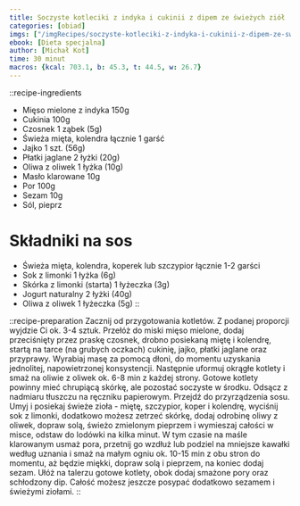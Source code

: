 ```yaml
---
title: Soczyste kotleciki z indyka i cukinii z dipem ze świeżych ziół
categories: [obiad]
imgs: ["/imgRecipes/soczyste-kotleciki-z-indyka-i-cukinii-z-dipem-ze-swiezych-ziol-1.jpg", "./soczyste-kotleciki-z-indyka-i-cukinii-z-dipem-ze-swiezych-ziol-2.jpg"]
ebook: [Dieta specjalna]
author: [Michał Kot]
time: 30 minut
macros: {kcal: 703.1, b: 45.3, t: 44.5, w: 26.7}
---
```


::recipe-ingredients
- Mięso mielone z indyka 150g
- Cukinia 100g
- Czosnek 1 ząbek (5g)
- Świeża mięta, kolendra łącznie 1 garść
- Jajko 1 szt. (56g)
- Płatki jaglane 2 łyżki (20g)
- Oliwa z oliwek 1 łyżka (10g)
- Masło klarowane 10g
- Por 100g
- Sezam 10g
- Sól, pieprz

# Składniki na sos
- Świeża mięta, kolendra, koperek lub szczypior łącznie 1-2 garści
- Sok z limonki 1 łyżka (6g)
- Skórka z limonki (starta) 1 łyżeczka (3g)
- Jogurt naturalny 2 łyżki (40g)
- Oliwa z oliwek 1 łyżeczka (5g)
::

::recipe-preparation
Zacznij od przygotowania kotletów. Z podanej proporcji wyjdzie Ci ok. 3-4 sztuk. Przełóż do miski mięso mielone, dodaj przeciśnięty przez praskę czosnek, drobno posiekaną miętę i kolendrę, startą na tarce (na grubych oczkach) cukinię, jajko, płatki jaglane oraz przyprawy. Wyrabiaj masę za pomocą dłoni, do momentu uzyskania jednolitej, napowietrzonej konsystencji. Następnie uformuj okrągłe kotlety i smaż na oliwie z oliwek ok. 6-8 min z każdej strony. Gotowe kotlety powinny mieć chrupiącą skórkę, ale pozostać soczyste w środku. Odsącz z nadmiaru tłuszczu na ręczniku papierowym. Przejdź do przyrządzenia sosu. Umyj i posiekaj świeże zioła - miętę, szczypior, koper i kolendrę, wyciśnij sok z limonki, dodatkowo możesz zetrzeć skórkę, dodaj odrobinę oliwy z oliwek, dopraw solą, świeżo zmielonym pieprzem i wymieszaj całości w misce, odstaw do lodówki na kilka minut. W tym czasie na maśle klarowanym usmaż pora, przetnij go wzdłuż lub podziel na mniejsze kawałki według uznania i smaż na małym ogniu ok. 10-15 min z obu stron do momentu, aż będzie miękki, dopraw solą i pieprzem, na koniec dodaj sezam. Ułóż na talerzu gotowe kotlety, obok dodaj smażone pory oraz schłodzony dip. Całość możesz jeszcze posypać dodatkowo sezamem i świeżymi ziołami.
::
